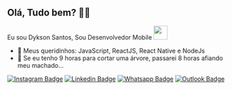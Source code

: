## Olá, Tudo bem? 👋🏻 

Eu sou Dykson Santos, Sou Desenvolvedor Mobile <img src="https://media.giphy.com/media/1eEH7dQ2xwN95RwGQf/giphy.gif" width="32px">

- 🚀 Meus queridinhos: JavaScript, ReactJS, React Native e NodeJs
- 📣 Se eu tenho 9 horas para cortar uma árvore, passarei 8 horas afiando meu machado...

[![Instagram Badge](https://img.shields.io/badge/-Follow%20me-4287f5?style=flat-square&labelColor=4287f5&logo=instagram&logoColor=white&link=https://www.instagram.com/dyksonn/)](https://www.instagram.com/dyksonn/) 
[![Linkedin Badge](https://img.shields.io/badge/-Linkedin-4287f5?style=flat-square&logo=Linkedin&logoColor=white&link=https://www.linkedin.com/in/dykson-santos-410740187/)](https://www.linkedin.com/in/dykson-santos-410740187/)
[![Whatsapp Badge](https://img.shields.io/badge/-WhatsApp-4287f5?style=flat-square&logo=Whatsapp&logoColor=white&link=https://whats.link/dykson)](https://whats.link/dykson)
[![Outlook Badge](https://img.shields.io/badge/-dyksonn_marques@hotmail.com-4287f5?style=flat-square&logo=Windows&logoColor=white&link=mailto:dyksonn_marques@hotmail.com)](mailto:dyksonn_marques@hotmail.com)

<!--
**Dykson** is a ✨ _special_ ✨ repository because its `README.md` (this file) appears on your GitHub profile.

Here are some ideas to get you started:

- 🔭 I’m currently working on my personal blog with Gatsby, React, GraphQL and Netlify 
- 🌱 I’m currently learning ...
- 👯 I’m looking to collaborate on ...
- 🤔 I’m looking for help with ...
- 💬 Ask me about ...
- 📫 How to reach me: ...
- 😄 Pronouns: ...
- ⚡ Fun fact: ...

### Useful links: 
[👉🏻 Linkedin](https://www.linkedin.com/in/dykson-santos-410740187/) [👉🏻 Instagram](https://www.instagram.com/dyksonn/)

-->
